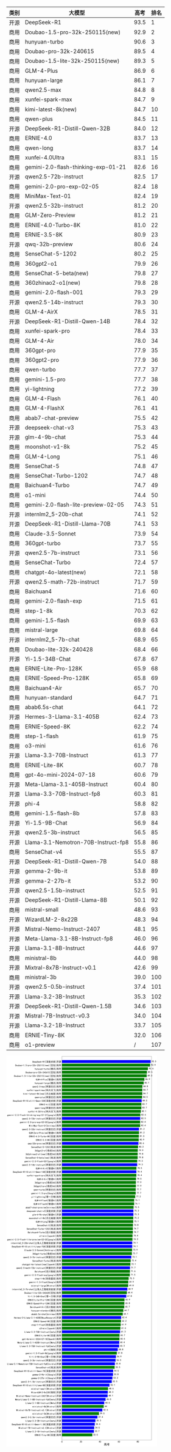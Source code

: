 
| 类别 | 大模型                         | 高考 | 排名 |
|-----|------------------------------|---------|----|
|开源|DeepSeek-R1|93.5|1|
|商用|Doubao-1.5-pro-32k-250115(new)|92.9|2|
|商用|hunyuan-turbo|90.6|3|
|商用|Doubao-pro-32k-240615|89.5|4|
|商用|Doubao-1.5-lite-32k-250115(new)|89.3|5|
|商用|GLM-4-Plus|86.9|6|
|商用|hunyuan-large|86.1|7|
|商用|qwen2.5-max|84.8|8|
|商用|xunfei-spark-max|84.7|9|
|商用|kimi-latest-8k(new)|84.7|10|
|商用|qwen-plus|84.5|11|
|开源|DeepSeek-R1-Distill-Qwen-32B|84.0|12|
|商用|ERNIE-4.0|83.7|13|
|商用|qwen-long|83.7|14|
|商用|xunfei-4.0Ultra|83.1|15|
|商用|gemini-2.0-flash-thinking-exp-01-21|82.6|16|
|开源|qwen2.5-72b-instruct|82.5|17|
|商用|gemini-2.0-pro-exp-02-05|82.4|18|
|商用|MiniMax-Text-01|82.4|19|
|开源|qwen2.5-32b-instruct|81.2|20|
|商用|GLM-Zero-Preview|81.2|21|
|商用|ERNIE-4.0-Turbo-8K|81.0|22|
|商用|ERNIE-3.5-8K|80.9|23|
|开源|qwq-32b-preview|80.6|24|
|商用|SenseChat-5-1202|80.2|25|
|商用|360gpt2-o1|79.9|26|
|商用|SenseChat-5-beta(new)|79.8|27|
|商用|360zhinao2-o1(new)|79.8|28|
|商用|gemini-2.0-flash-001|79.3|29|
|开源|qwen2.5-14b-instruct|79.3|30|
|商用|GLM-4-AirX|78.5|31|
|开源|DeepSeek-R1-Distill-Qwen-14B|78.4|32|
|商用|xunfei-spark-pro|78.4|33|
|商用|GLM-4-Air|78.0|34|
|商用|360gpt-pro|77.9|35|
|商用|360gpt2-pro|77.9|36|
|商用|qwen-turbo|77.7|37|
|商用|gemini-1.5-pro|77.7|38|
|商用|yi-lightning|77.2|39|
|商用|GLM-4-Flash|76.1|40|
|商用|GLM-4-FlashX|76.1|41|
|商用|abab7-chat-preview|75.5|42|
|开源|deepseek-chat-v3|75.3|43|
|开源|glm-4-9b-chat|75.3|44|
|商用|moonshot-v1-8k|75.2|45|
|商用|GLM-4-Long|75.1|46|
|商用|SenseChat-5|74.8|47|
|商用|SenseChat-Turbo-1202|74.7|48|
|商用|Baichuan4-Turbo|74.7|49|
|商用|o1-mini|74.4|50|
|商用|gemini-2.0-flash-lite-preview-02-05|74.3|51|
|开源|internlm2_5-20b-chat|74.1|52|
|开源|DeepSeek-R1-Distill-Llama-70B|74.1|53|
|商用|Claude-3.5-Sonnet|73.9|54|
|商用|360gpt-turbo|73.7|55|
|开源|qwen2.5-7b-instruct|73.1|56|
|商用|SenseChat-Turbo|72.4|57|
|商用|chatgpt-4o-latest(new)|72.1|58|
|开源|qwen2.5-math-72b-instruct|71.7|59|
|商用|Baichuan4|71.6|60|
|商用|gemini-2.0-flash-exp|71.5|61|
|商用|step-1-8k|70.3|62|
|商用|gemini-1.5-flash|69.9|63|
|商用|mistral-large|69.8|64|
|开源|internlm2_5-7b-chat|68.9|65|
|商用|Doubao-lite-32k-240428|68.4|66|
|开源|Yi-1.5-34B-Chat|67.8|67|
|商用|ERNIE-Lite-Pro-128K|65.9|68|
|商用|ERNIE-Speed-Pro-128K|65.8|69|
|商用|Baichuan4-Air|65.7|70|
|商用|hunyuan-standard|64.7|71|
|商用|abab6.5s-chat|64.1|72|
|开源|Hermes-3-Llama-3.1-405B|62.4|73|
|商用|ERNIE-Speed-8K|62.2|74|
|商用|step-1-flash|61.9|75|
|商用|o3-mini|61.6|76|
|开源|Llama-3.3-70B-Instruct|61.3|77|
|商用|ERNIE-Lite-8K|60.7|78|
|商用|gpt-4o-mini-2024-07-18|60.6|79|
|开源|Meta-Llama-3.1-405B-Instruct|60.4|80|
|开源|Llama-3.3-70B-Instruct-fp8|60.3|81|
|开源|phi-4|58.8|82|
|商用|gemini-1.5-flash-8b|57.8|83|
|开源|Yi-1.5-9B-Chat|56.9|84|
|开源|qwen2.5-3b-instruct|56.5|85|
|开源|Llama-3.1-Nemotron-70B-Instruct-fp8|55.8|86|
|商用|SenseChat-v4|55.5|87|
|开源|DeepSeek-R1-Distill-Qwen-7B|54.0|88|
|开源|gemma-2-9b-it|53.8|89|
|开源|gemma-2-27b-it|53.2|90|
|开源|qwen2.5-1.5b-instruct|52.5|91|
|开源|DeepSeek-R1-Distill-Llama-8B|50.1|92|
|商用|mistral-small|48.6|93|
|开源|WizardLM-2-8x22B|48.3|94|
|开源|Mistral-Nemo-Instruct-2407|48.1|95|
|开源|Meta-Llama-3.1-8B-Instruct-fp8|46.0|96|
|开源|Llama-3.1-8B-Instruct|44.6|97|
|商用|ministral-8b|44.0|98|
|开源|Mixtral-8x7B-Instruct-v0.1|42.6|99|
|商用|ministral-3b|39.0|100|
|开源|qwen2.5-0.5b-instruct|37.4|101|
|开源|Llama-3.2-3B-Instruct|35.3|102|
|开源|DeepSeek-R1-Distill-Qwen-1.5B|34.6|103|
|开源|Mistral-7B-Instruct-v0.3|34.0|104|
|开源|Llama-3.2-1B-Instruct|33.7|105|
|商用|ERNIE-Tiny-8K|32.0|106|
|商用|o1-preview|/|107|


![lin](../pic/gaokao.png)
